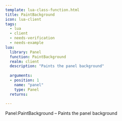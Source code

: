 ```yaml
---
template: lua-class-function.html
title: PaintBackground
icon: lua-client
tags:
  - lua
  - client
  - needs-verification
  - needs-example
lua:
  library: Panel
  function: PaintBackground
  realm: client
  description: "Paints the panel background"
  
  arguments:
  - position: 1
    name: "panel"
    type: Panel
  returns:
    
---
```


<div class="lua__search__keywords">
Panel:PaintBackground &#x2013; Paints the panel background
</div>
